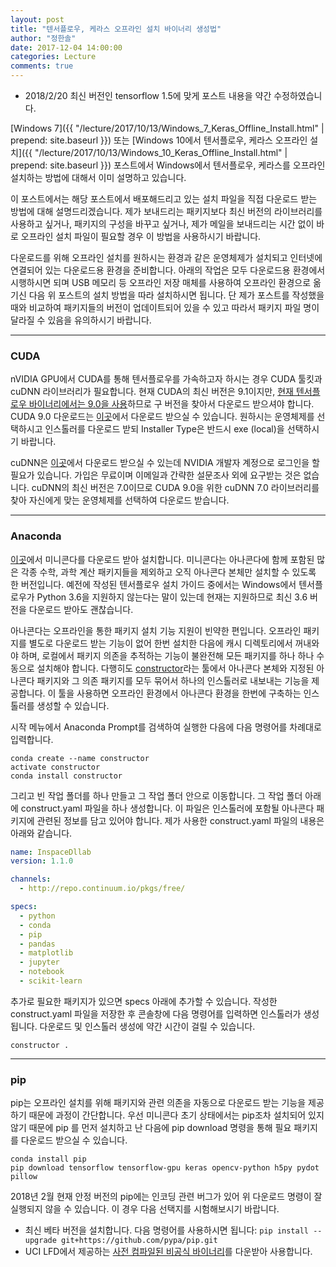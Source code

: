 ```yaml
---
layout: post
title: "텐서플로우, 케라스 오프라인 설치 바이너리 생성법"
author: "정한솔"
date: 2017-12-04 14:00:00
categories: Lecture
comments: true
---
```


 * 2018/2/20 최신 버전인 tensorflow 1.5에 맞게 포스트 내용을 약간 수정하였습니다.

[Windows 7]({{ "/lecture/2017/10/13/Windows_7_Keras_Offline_Install.html" | prepend: site.baseurl }}) 또는 [Windows 10에서 텐서플로우, 케라스 오프라인 설치]({{ "/lecture/2017/10/13/Windows_10_Keras_Offline_Install.html" | prepend: site.baseurl }}) 포스트에서 Windows에서 텐서플로우, 케라스를 오프라인 설치하는 방법에 대해서 이미 설명하고 있습니다.

이 포스트에서는 해당 포스트에서 배포해드리고 있는 설치 파일을 직접 다운로드 받는 방법에 대해 설명드리겠습니다. 제가 보내드리는 패키지보다 최신 버전의 라이브러리를 사용하고 싶거나, 패키지의 구성을 바꾸고 싶거나, 제가 메일을 보내드리는 시간 없이 바로 오프라인 설치 파일이 필요할 경우 이 방법을 사용하시기 바랍니다.

다운로드를 위해 오프라인 설치를 원하시는 환경과 같은 운영체제가 설치되고 인터넷에 연결되어 있는 다운로드용 환경을 준비합니다. 아래의 작업은 모두 다운로드용 환경에서 시행하시면 되며 USB 메모리 등 오프라인 저장 매체를 사용하여 오프라인 환경으로 옮기신 다음 위 포스트의 설치 방법을 따라 설치하시면 됩니다. 단 제가 포스트를 작성했을 때와 비교하여 패키지들의 버전이 업데이트되어 있을 수 있고 따라서 패키지 파일 명이 달라질 수 있음을 유의하시기 바랍니다.

---

### CUDA

nVIDIA GPU에서 CUDA를 통해 텐서플로우를 가속하고자 하시는 경우 CUDA 툴킷과 cuDNN 라이브러리가 필요합니다. 현재 CUDA의 최신 버전은 9.1이지만, [현재 텐서플로우 바이너리에서는 9.0을 사용](https://github.com/tensorflow/tensorflow/releases/tag/v1.5.0)하므로 구 버전을 찾아서 다운로드 받으셔야 합니다. CUDA 9.0 다운로드는 [이곳](https://developer.nvidia.com/cuda-90-download-archive)에서 다운로드 받으실 수 있습니다. 원하시는 운영체제를 선택하시고 인스톨러를 다운로드 받되 Installer Type은 반드시 exe (local)을 선택하시기 바랍니다.

cuDNN은 [이곳](https://developer.nvidia.com/cudnn)에서 다운로드 받으실 수 있는데 NVIDIA 개발자 계정으로 로그인을 할 필요가 있습니다. 가입은 무료이며 이메일과 간략한 설문조사 외에 요구받는 것은 없습니다. cuDNN의 최신 버전은 7.0이므로 CUDA 9.0을 위한 cuDNN 7.0 라이브러리를 찾아 자신에게 맞는 운영체제를 선택하여 다운로드 받습니다.

---

### Anaconda

[이곳](https://conda.io/miniconda.html)에서 미니콘다를 다운로드 받아 설치합니다. 미니콘다는 아나콘다에 함께 포함된 많은 각종 수학, 과학 계산 패키지들을 제외하고 오직 아나콘다 본체만 설치할 수 있도록 한 버전입니다. 예전에 작성된 텐서플로우 설치 가이드 중에서는 Windows에서 텐서플로우가 Python 3.6을 지원하지 않는다는 말이 있는데 현재는 지원하므로 최신 3.6 버전을 다운로드 받아도 괜찮습니다.

아나콘다는 오프라인을 통한 패키지 설치 기능 지원이 빈약한 편입니다. 오프라인 패키지를 별도로 다운로드 받는 기능이 없어 한번 설치한 다음에 캐시 디렉토리에서 꺼내와야 하며, 로컬에서 패키지 의존을 추적하는 기능이 불완전해 모든 패키지를 하나 하나 수동으로 설치해야 합니다. 다행히도 [constructor](https://github.com/conda/constructor)라는 툴에서 아나콘다 본체와 지정된 아나콘다 패키지와 그 의존 패키지를 모두 묶어서 하나의 인스톨러로 내보내는 기능을 제공합니다. 이 툴을 사용하면 오프라인 환경에서 아나콘다 환경을 한번에 구축하는 인스톨러를 생성할 수 있습니다.

시작 메뉴에서 Anaconda Prompt를 검색하여 실행한 다음에 다음 명령어를 차례대로 입력합니다.

```
conda create --name constructor
activate constructor
conda install constructor
```

그리고 빈 작업 폴더를 하나 만들고 그 작업 폴더 안으로 이동합니다. 그 작업 폴더 아래에 construct.yaml 파일을 하나 생성합니다. 이 파일은 인스톨러에 포함될 아나콘다 패키지에 관련된 정보를 담고 있어야 합니다. 제가 사용한 construct.yaml 파일의 내용은 아래와 같습니다.

```yaml
name: InspaceDllab
version: 1.1.0

channels:
  - http://repo.continuum.io/pkgs/free/

specs:
  - python
  - conda
  - pip
  - pandas
  - matplotlib
  - jupyter
  - notebook
  - scikit-learn
```

추가로 필요한 패키지가 있으면 specs 아래에 추가할 수 있습니다. 작성한 construct.yaml 파일을 저장한 후 콘솔창에 다음 명령어를 입력하면 인스톨러가 생성됩니다. 다운로드 및 인스톨러 생성에 약간 시간이 걸릴 수 있습니다.

```
constructor .
```

---

### pip

pip는 오프라인 설치를 위해 패키지와 관련 의존을 자동으로 다운로드 받는 기능을 제공하기 때문에 과정이 간단합니다. 우선 미니콘다 초기 상태에서는 pip조차 설치되어 있지 않기 때문에 pip 를 먼저 설치하고 난 다음에 pip download 명령을 통해 필요 패키지를 다운로드 받으실 수 있습니다.

```
conda install pip
pip download tensorflow tensorflow-gpu keras opencv-python h5py pydot pillow
```

2018년 2월 현재 안정 버전의 pip에는 인코딩 관련 버그가 있어 위 다운로드 명령이 잘 실행되지 않을 수 있습니다. 이 경우 다음 선택지를 시험해보시기 바랍니다.

 * 최신 베타 버전을 설치합니다. 다음 명령어를 사용하시면 됩니다: `pip install --upgrade git+https://github.com/pypa/pip.git`
 * UCI LFD에서 제공하는 [사전 컴파일된 비공식 바이너리](https://www.lfd.uci.edu/~gohlke/pythonlibs/)를 다운받아 사용합니다.

